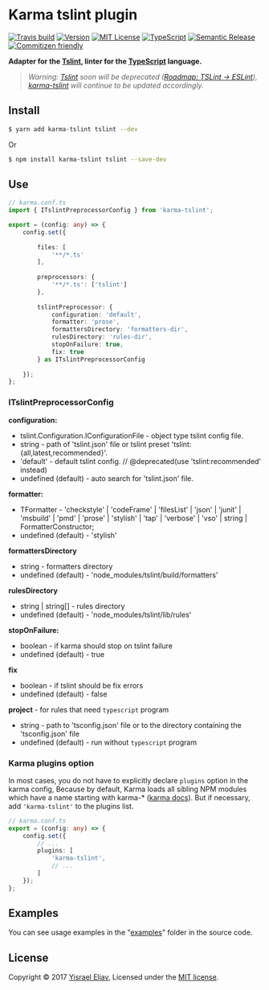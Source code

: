 # Karma tslint plugin
[![Travis build](https://travis-ci.org/yisraelx/karma-tslint.svg?branch=master)](https://travis-ci.org/yisraelx/karma-tslint)
[![Version](https://img.shields.io/npm/v/karma-tslint.svg)](https://www.npmjs.com/package/karma-tslint)
[![MIT License](https://img.shields.io/npm/l/karma-tslint.svg)](https://github.com/yisraelx/karma-tslint/blob/master/LICENSE)
[![TypeScript](https://img.shields.io/badge/100%25-TypeScript-blue.svg)](https://www.typescriptlang.org)
[![Semantic Release](https://img.shields.io/badge/%20%20%F0%9F%93%A6%F0%9F%9A%80-semantic--release-e10079.svg)](https://github.com/semantic-release/semantic-release)
[![Commitizen friendly](https://img.shields.io/badge/commitizen-friendly-brightgreen.svg)](http://commitizen.github.io/cz-cli/)

**Adapter for the [Tslint](https://palantir.github.io/tslint), linter for the [TypeScript](https://www.typescriptlang.org) language.**

> _Warning: [Tslint](https://palantir.github.io/tslint) soon will be deprecated ([Roadmap: TSLint &rarr; ESLint](https://github.com/palantir/tslint/issues/4534)), 
[karma-tslint](https://github.com/yisraelx/karma-tslint) will continue to be updated accordingly._

## Install
```bash
$ yarn add karma-tslint tslint --dev
```
Or
```bash
$ npm install karma-tslint tslint --save-dev
```

## Use

```typescript
// karma.conf.ts
import { ITslintPreprocessorConfig } from 'karma-tslint';

export = (config: any) => {
    config.set({
        
        files: [
            '**/*.ts'
        ],
        
        preprocessors: {
            '**/*.ts': ['tslint']
        },
        
        tslintPreprocessor: {
            configuration: 'default',
            formatter: 'prose',
            formattersDirectory: 'formatters-dir',
            rulesDirectory: 'rules-dir',
            stopOnFailure: true,
            fix: true
        } as ITslintPreprocessorConfig
        
    });
};
```
### ITslintPreprocessorConfig
__configuration:__
* tslint.Configuration.IConfigurationFile - object type tslint config file.
* string - path of 'tslint.json' file or tslint preset 'tslint:{all,latest,recommended}'.
* 'default' - default tslint config. // @deprecated(use 'tslint:recommended' instead)
* undefined (default) - auto search for 'tslint.json' file.

__formatter:__
* TFormatter - 'checkstyle' | 'codeFrame' | 'filesList' | 'json' | 'junit' | 'msbuild' | 'pmd' | 'prose' | 'stylish' | 'tap' | 'verbose' | 'vso' | string | FormatterConstructor;
* undefined (default) - 'stylish'

__formattersDirectory__
* string - formatters directory
* undefined (default) - 'node_modules/tslint/build/formatters'

__rulesDirectory__
* string | string[] - rules directory
* undefined (default) - 'node_modules/tslint/lib/rules'

__stopOnFailure:__
* boolean - if karma should stop on tslint failure
* undefined (default) - true

__fix__
* boolean - if tslint should be fix errors
* undefined (default) - false

__project__ - for rules that need `typescript` program
* string - path to 'tsconfig.json' file or to the directory containing the 'tsconfig.json' file
* undefined (default) - run without `typescript` program

### Karma plugins option
In most cases, you do not have to explicitly declare `plugins` option in the karma config, Because by default, Karma loads all sibling NPM modules which have a name starting with karma-* ([karma docs](https://karma-runner.github.io/2.0/config/plugins.html)).
But if necessary, add `'karma-tslint'` to the plugins list. 
```typescript
// karma.conf.ts
export = (config: any) => {
    config.set({
        // ...
        plugins: [
            'karma-tslint',
            // ...
        ]
    });
};
```

## Examples
You can see usage examples in the "[examples](https://github.com/yisraelx/karma-tslint/blob/master/examples)" folder in the source code.

## License
Copyright © 2017 [Yisrael Eliav](https://github.com/yisraelx),
Licensed under the [MIT license](https://github.com/yisraelx/karma-tslint/blob/master/LICENSE).
